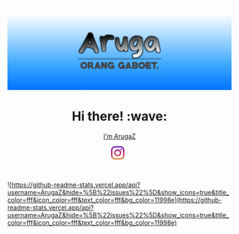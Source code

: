 [![Aruga](https://github.com/ArugaZ/ArugaZ/blob/main/images/github-banner.jpg?raw=true)](https://github.com/ArugaZ/ArugaZ)
<h1 align='center'> Hi there! :wave:</h1>
<p align='center'><a href="https://www.arugaz.my.id" targer="_blank">I'm ArugaZ</a></p>
<p align='center'>
<a href="https://instagram.com/ini.arga"><img height="30" src="https://github.com/ArugaZ/ArugaZ/blob/main/images/instagram.svg?raw=true"></a>&nbsp;&nbsp;
</p><br/>


![https://github-readme-stats.vercel.app/api?username=ArugaZ&hide=%5B%22issues%22%5D&show_icons=true&title_color=fff&icon_color=fff&text_color=fff&bg_color=11998e](https://github-readme-stats.vercel.app/api?username=ArugaZ&hide=%5B%22issues%22%5D&show_icons=true&title_color=fff&icon_color=fff&text_color=fff&bg_color=11998e)
